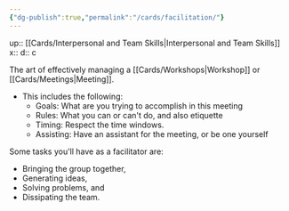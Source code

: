 ```yaml
---
{"dg-publish":true,"permalink":"/cards/facilitation/"}
---
```


up:: [[Cards/Interpersonal and Team Skills\|Interpersonal and Team Skills]] 
x:: 
d:: c

The art of effectively managing a [[Cards/Workshops\|Workshop]] or [[Cards/Meetings\|Meeting]]. 
- This includes the following: 
	- Goals: What are you trying to accomplish in this meeting
	- Rules: What you can or can't do, and also etiquette
	- Timing: Respect the time windows. 
	- Assisting: Have an assistant for the meeting, or be one yourself

Some tasks you'll have as a facilitator are: 
- Bringing the group together, 
- Generating ideas, 
- Solving problems, and 
- Dissipating the team.